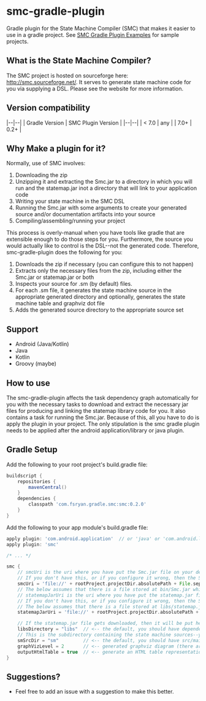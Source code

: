 # smc-gradle-plugin
Gradle plugin for the State Machine Compiler (SMC) that makes it easier to use in a gradle project. See [SMC Gradle Plugin Examples](https://github.com/ryansgot/smc-gradle-plugin-example) for sample projects.

## What is the State Machine Compiler?
The SMC project is hosted on sourceforge here: http://smc.sourceforge.net/. It serves to generate state machine code for you via supplying a DSL. Please see the website for more information.

## Version compatibility

|--|--|
| Gradle Version | SMC Plugin Version |
|--|--|
| < 7.0 | any |
| 7.0+ | 0.2+ |

## Why Make a plugin for it?
Normally, use of SMC involves:

1. Downloading the zip
2. Unzipping it and extracting the Smc.jar to a directory in which you will run and the statemap.jar inot a directory that will link to your application code
3. Writing your state machine in the SMC DSL
4. Running the Smc.jar with some arguments to create your generated source and/or documentation artifacts into your source
5. Compiling/assembling/running your project

This process is overly-manual when you have tools like gradle that are extensible enough to do those steps for you. Furthermore, the source you would actually like to control is the DSL--not the generated code. Therefore, smc-gradle-plugin does the following for you:

1. Downloads the zip if necessary (you can configure this to not happen)
2. Extracts only the necessary files from the zip, including either the Smc.jar or statemap.jar or both
3. Inspects your source for .sm (by default) files.
4. For each .sm file, it generates the state machine source in the appropriate generated directory and optionally, generates the state machine table and graphviz dot file
5. Adds the generated source directory to the appropriate source set

## Support

- Android (Java/Kotlin)
- Java
- Kotlin
- Groovy (maybe)

## How to use
The smc-gradle-plugin affects the task dependency graph automatically for you with the necessary tasks to download and extract the necessary jar files for producing and linking the statemap library code for you. It also contains a task for running the Smc.jar. Because of this, all you have to do is apply the plugin in your project. The only stipulation is the smc gradle plugin needs to be applied after the android application/library or java plugin.

## Gradle Setup
Add the following to your root project's build.gradle file:
```groovy
buildscript {
    repositories {
        mavenCentral()
    }
    dependencies {
        classpath 'com.fsryan.gradle.smc:smc:0.2.0'
    }
}
```
Add the following to your app module's build.gradle file:
```groovy
apply plugin: 'com.android.application'  // or 'java' or 'com.android.library'
apply plugin: 'smc'

/* ... */

smc {
    // smcUri is the uri where you have put the Smc.jar file on your device.
    // If you don't have this, or if you configure it wrong, then the SMC download site's version will be downloaded.
    smcUri = 'file://' + rootProject.projectDir.absolutePath + File.separator + 'bin' + File.separator + 'Smc.jar'
    // The below assumes that there is a file stored at bin/Smc.jar which is relative to the root project's directory
    // statemapJarUri is the uri where you have put the statemap.jar file on your device.
    // If you don't have this, or if you configure it wrong, then the SMC download site's version will be downloaded.
    // The below assumes that there is a file stored at libs/statemap.jar which is relative to the root project's directory
    statemapJarUri = 'file://' + rootProject.projectDir.absolutePath + File.separator + 'libs' + File.separator + 'statemap.jar'

    // If the statemap.jar file gets downloaded, then it will be put here
    libsDirectory = "libs"  // <-- the default, you should have dependencies { implementation fileTree(dir: 'libs', include: ['*.jar']) }
    // This is the subdirectory containing the state machine sources--you can view it as though it is a source set
    smSrcDir = "sm"         // <-- the default, you should have src/main/sm and then use a directory structure that matches your java package structure
    graphVizLevel = 2       // <-- generated graphviz diagram (there are three levels of detail, 0, 1, and 2 and -1 means "don't generate")
    outputHtmlTable = true  // <-- generate an HTML table representation
}
```

## Suggestions?
- Feel free to add an issue with a suggestion to make this better.
